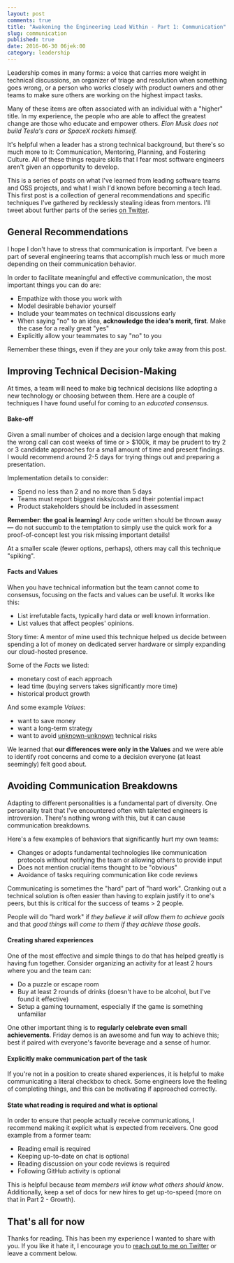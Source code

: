 ```yaml
---
layout: post
comments: true
title: "Awakening the Engineering Lead Within - Part 1: Communication"
slug: communication
published: true
date: 2016-06-30 06jek:00
category: leadership
---
```


Leadership comes in many forms: a voice that carries more weight in technical discussions, an organizer of triage and resolution when something goes wrong, or a person who works closely with product owners and other teams to make sure others are working on the highest impact tasks.

Many of these items are often associated with an individual with a "higher" title. In my experience, the people who are able to affect the greatest change are those who educate and empower others. _Elon Musk does not build Tesla's cars or SpaceX rockets himself._

It's helpful when a leader has a strong technical background, but there's so much more to it: Communication, Mentoring, Planning, and Fostering Culture. All of these things require skills that I fear most software engineers aren't given an opportunity to develop.

This is a series of posts on what I've learned from leading software teams and OSS projects, and what I wish I'd known before becoming a tech lead. This first post is a collection of general recommendations and specific techniques I've gathered by recklessly stealing ideas from mentors. I'll tweet about further parts of the series [on  Twitter](https://twitter.com/eriwen).

## General Recommendations
I hope I don't have to stress that communication is important. I've been a part of several engineering teams that accomplish much less or much more depending on their communication behavior.

In order to facilitate meaningful and effective communication, the most important things you can do are:

  * Empathize with those you work with
  * Model desirable behavior yourself
  * Include your teammates on technical discussions early
  * When saying "no" to an idea, **acknowledge the idea's merit, first**. Make the case for a really great "yes"
  * Explicitly allow your teammates to say "no" to you

Remember these things, even if they are your only take away from this post.

## Improving Technical Decision-Making
At times, a team will need to make big technical decisions like adopting a new technology or choosing between them. Here are a couple of techniques I have found useful for coming to an _educated consensus_.

#### Bake-off
Given a small number of choices and a decision large enough that making the wrong call can cost weeks of time or > $100k, it may be prudent to try 2 or 3 candidate approaches for a small amount of time and present findings. I would recommend around 2-5 days for trying things out and preparing a presentation.

Implementation details to consider:
 * Spend no less than 2 and no more than 5 days
 * Teams must report biggest risks/costs and their potential impact
 * Product stakeholders should be included in assessment

**Remember: the goal is learning!** Any code written should be thrown away &mdash; do not succumb to the temptation to simply use the quick work for a proof-of-concept lest you risk missing important details!

At a smaller scale (fewer options, perhaps), others may call this technique "spiking".

#### Facts and Values
When you have technical information but the team cannot come to consensus, focusing on the facts and values can be useful. It works like this:

 * List irrefutable facts, typically hard data or well known information.
 * List values that affect peoples' opinions.

Story time: A mentor of mine used this technique helped us decide between spending a lot of money on dedicated server hardware or simply expanding our cloud-hosted presence.

Some of the _Facts_ we listed:
 * monetary cost of each approach
 * lead time (buying servers takes significantly more time)
 * historical product growth

And some example _Values_:
 * want to save money
 * want a long-term strategy
 * want to avoid [unknown-unknown](https://en.wikipedia.org/wiki/There_are_known_knowns) technical risks

We learned that **our differences were only in the Values** and we were able to identify root concerns and come to a decision everyone (at least seemingly) felt good about.

## Avoiding Communication Breakdowns
Adapting to different personalities is a fundamental part of diversity. One personality trait that I've encountered often with talented engineers is introversion. There's nothing wrong with this, but it can cause communication breakdowns.

Here's a few examples of behaviors that significantly hurt my own teams:
 * Changes or adopts fundamental technologies like communication protocols without notifying the team or allowing others to provide input
 * Does not mention crucial items thought to be "obvious"
 * Avoidance of tasks requiring communication like code reviews

Communicating is sometimes the "hard" part of "hard work". Cranking out a technical solution is often easier than having to explain justify it to one's peers, but this is critical for the success of teams > 2 people.

People will do "hard work" if _they believe it will allow them to achieve goals_ and that _good things will come to them if they achieve those goals_.

#### Creating shared experiences
One of the most effective and simple things to do that has helped greatly is having fun together. Consider organizing an activity for at least 2 hours where you and the team can:

 * Do a puzzle or escape room
 * Buy at least 2 rounds of drinks (doesn't have to be alcohol, but I've found it effective)
 * Setup a gaming tournament, especially if the game is something unfamiliar

One other important thing is to **regularly celebrate even small achievements**. Friday demos is an awesome and fun way to achieve this; best if paired with everyone's favorite beverage and a sense of humor.

#### Explicitly make communication part of the task
If you're not in a position to create shared experiences, it is helpful to make communicating a literal checkbox to check. Some engineers love the feeling of completing things, and this can be motivating if approached correctly.

#### State what reading is required and what is optional
In order to ensure that people actually receive communications, I recommend making it explicit what is expected from receivers. One good example from a former team:

 * Reading email is required
 * Keeping up-to-date on chat is optional
 * Reading discussion on your code reviews is required
 * Following GitHub activity is optional

This is helpful because _team members will know what others should know_. Additionally, keep a set of docs for new hires to get up-to-speed (more on that in Part 2 - Growth).

## That's all for now
Thanks for reading. This has been my experience I wanted to share with you. If you like it hate it, I encourage you to [reach out to me on Twitter](https://twitter.com/eriwen) or leave a comment below.
